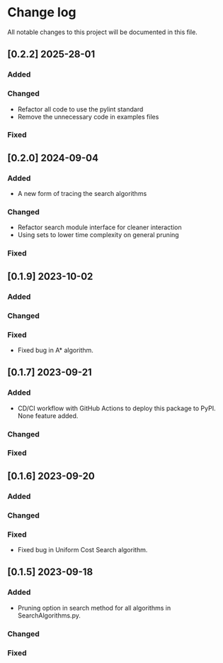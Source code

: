 # Change log

All notable changes to this project will be documented in this file.

## [0.2.2] 2025-28-01

### Added

### Changed

* Refactor all code to use the pylint standard
* Remove the unnecessary code in examples files

### Fixed


## [0.2.0] 2024-09-04

### Added

* A new form of tracing the search algorithms

### Changed

* Refactor search module interface for cleaner interaction
* Using sets to lower time complexity on general pruning

### Fixed


## [0.1.9] 2023-10-02

### Added

### Changed

### Fixed

* Fixed bug in A* algorithm.

## [0.1.7] 2023-09-21

### Added

* CD/CI workflow with GitHub Actions to deploy this package to PyPI. None feature added.

### Changed

### Fixed


## [0.1.6] 2023-09-20

### Added

### Changed

### Fixed

* Fixed bug in Uniform Cost Search algorithm.


## [0.1.5] 2023-09-18

### Added

* Pruning option in search method for all algorithms in SearchAlgorithms.py. 

### Changed

### Fixed
